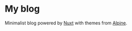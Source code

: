 # My blog

Minimalist blog powered by [Nuxt](https://nuxt.com) with themes from [Alpine](https://alpine.nuxt.space).
